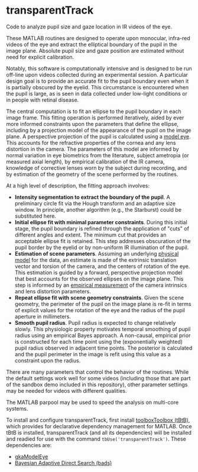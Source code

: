 # transparentTrack
Code to analyze pupil size and gaze location in IR videos of the eye.

These MATLAB routines are designed to operate upon monocular, infra-red videos of the eye and extract the elliptical boundary of the pupil in the image plane. Absolute pupil size and gaze position are estimated without need for explicit calibration.

Notably, this software is computationally intensive and is designed to be run off-line upon videos collected during an experimental session. A particular design goal is to provide an accurate fit to the pupil boundary even when it is partially obscured by the eyelid. This circumstance is encountered when the pupil is large, as is seen in data collected under low-light conditions or in people with retinal disease.

The central computation is to fit an ellipse to the pupil boundary in each image frame. This fitting operation is performed iteratively, aided by ever more informed constraints upon the parameters that define the ellipse, including by a projection model of the appearance of the pupil on the image plane. A perspective projection of the pupil is calculated using a [model eye](https://github.com/gkaguirrelab/gkaModelEye). This accounts for the refractive properties of the cornea and any lens distortion in the camera. The parameters of this model are informed by normal variation in eye biometrics from the literature, subject ametropia (or measured axial length), by empirical calibration of the IR camera, knowledge of corrective lenses worn by the subject during recording, and by estimation of the geometry of the scene performed by the routines.

At a high level of description, the fitting approach involves:
- **Intensity segmentation to extract the boundary of the pupil**. A preliminary circle fit via the Hough transform and an adaptive size window. In principle, another algorithm (e.g., the Starburst) could be substituted here.
- **Initial ellipse fit with minimal parameter constraints**. During this initial stage, the pupil boundary is refined through the application of "cuts" of different angles and extent. The minimum cut that provides an acceptable ellipse fit is retained. This step addresses obscuration of the pupil border by the eyelid or by non-uniform IR illumination of the pupil.
- **Estimation of scene parameters**. Assuming an underlying [physical model](https://github.com/gkaguirrelab/gkaModelEye) for the data, an estimate is made of the extrinsic translation vector and torsion of the camera, and the centers of rotation of the eye. This estimation is guided by a forward, perspective projection model that best accounts for the observed ellipses on the image plane. This step is informed by an [empirical measurement](https://www.mathworks.com/help/vision/ug/single-camera-calibrator-app.html) of the camera intrinsics and lens distortion parameters. 
- **Repeat ellipse fit with scene geometry constraints**. Given the scene geometry, the perimeter of the pupil on the image plane is re-fit in terms of explicit values for the rotation of the eye and the radius of the pupil aperture in millimeters.
- **Smooth pupil radius**. Pupil radius is expected to change relatively slowly. This physiologic property motivates temporal smoothing of pupil radius using an empirical Bayes approach. A non-causal, empirical prior is constructed for each time point using the (exponentially weighted) pupil radius observed in adjacent time points. The posterior is calculated and the pupil perimeter in the image is refit using this value as a constraint upon the radius.

There are many parameters that control the behavior of the routines. While the default settings work well for some videos (including those that are part of the sandbox demo included in this repository), other parameter settings may be needed for videos with different qualities.

The MATLAB parpool may be used to speed the analysis on multi-core systems.

To install and configure transparentTrack, first install [toolboxToolbox (tBtB)](https://github.com/ToolboxHub/ToolboxToolbox), which provides for declarative dependency management for MATLAB. Once tBtB is installed, transparentTrack (and all its dependencies) will be installed and readied for use with the command `tbUse('transparentTrack')`. These dependencies are:
- [gkaModelEye](https://github.com/gkaguirrelab/gkaModelEye)
- [Bayesian Adaptive Direct Search (bads)](https://github.com/lacerbi/bads)
